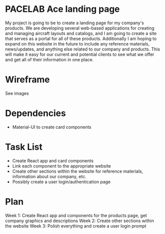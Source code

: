 # PACELAB Ace landing page

My project is going to be to create a landing page for my company's products. We are developing several web-based applications for creating and managing aircraft layouts and catalogs, and I am going to create a site that serves as a portal for all of these products. Additionally I am hoping to expand on this website in the future to include any reference materials, news/updates, and anything else related to our company and products. This will make it easy for our current and potential clients to see what we offer and get all of their information in one place. 

# Wireframe

See images

# Dependencies

  - Material-UI to create card components
  
# Task List
  - Create React app and card components
  - Link each component to the appropriate website
  - Create other sections within the website for reference materials, information about our company, etc.
  - Possibly create a user login/authentication page

# Plan
Week 1: Create React app and components for the products page, get company graphics and descriptions
Week 2: Create other sections within the website
Week 3: Polish everything and create a user login prompt








